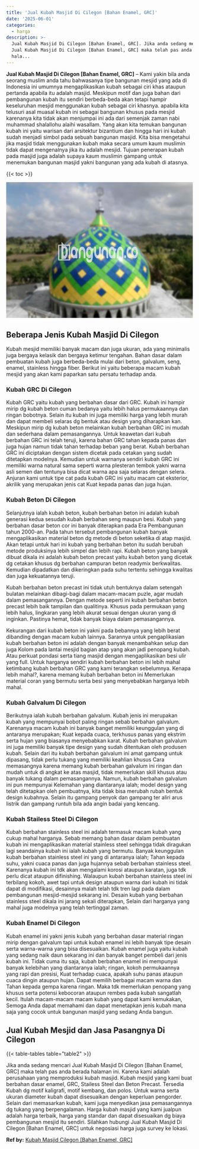 ```yaml
---
title: 'Jual Kubah Masjid Di Cilegon [Bahan Enamel, GRC]'
date: '2025-06-01'
categories:
  - harga
description: >-
  Jual Kubah Masjid Di Cilegon [Bahan Enamel, GRC]. Jika anda sedang mencari
  Jual Kubah Masjid Di Cilegon [Bahan Enamel, GRC] maka telah pas anda berada
  hala...
---
```


**Jual Kubah Masjid Di Cilegon \[Bahan Enamel, GRC\]** – Kami yakin bila anda seorang muslim anda tahu bahwasanya tipe bangunan mesjid yang ada di Indonesia ini umumnya mengaplikasikan kubah sebagai ciri khas ataupun pertanda apabila itu adalah masjid. Meskipun motif dan juga bahan dari pembangunan kubah itu sendiri berbeda-beda akan tetapi hampir keseluruhan mesjid menggunakan kubah sebagai ciri khasnya. apabila kita telusuri asal muasal kubah ini sebagai bangunan khusus pada mesjid karenanya kita tidak akan menjumpai ini ada dari semenjak zaman nabi muhammad shalallohu alaihi wasallam. Yang akan kita temukan bangunan kubah ini yaitu warisan dari arsitektur bizantium dan hingga hari ini kubah sudah menjadi simbol pada sebuah bangunan masjid. Kita bisa mengetahui jika masjid tidak menggunakan kubah maka secara umum kaum muslimin tidak dapat mengenalnya jika itu adalah mesjid. Tujuan penerapan kubah pada masjid juga adalah supaya kaum muslimin gampang untuk menemukan bangunan masjid yakni bangunan yang ada kubah di atasnya.

{{< toc >}}

![Jual Kubah Masjid Di Cilegon [Bahan Enamel, GRC]](/images/jual-kubah-masjid-27.png)

## Beberapa Jenis Kubah Masjid Di Cilegon

Kubah mesjid memiliki banyak macam dan juga ukuran, ada yang minimalis juga bergaya kelasik dan bergaya ketimur tengahan. Bahan dasar dalam pembuatan kubah juga berbeda-beda mulai dari beton, galvalum, seng, enamel, stainless hingga fiber. Berikut ini yaitu beberapa macam kubah mesjid yang akan kami paparkan satu persatu terhadap anda.

### Kubah GRC Di Cilegon

Kubah GRC yaitu kubah yang berbahan dasar dari GRC. Kubah ini hampir mirip dg kubah beton cuman bedanya yaitu lebih halus permukaannya dan ringan bobotnya. Selain itu kubah ini juga memiliki harga yang lebih murah dan dapat membeli selaras dg bentuk atau design yang diharapkan kan. Meskipun mirip dg kubah beton melainkan kubah berbahan GRC ini mudah dan sederhana dalam pemasangannya. Untuk keawetan dari kubah berbahan GRC ini telah teruji, karena bahan GRC tahan kepada panas dan juga hujan namun tidak tahan terhadap beban yang berat. Kubah berbahan GRC ini diciptakan dengan sistem dicetak pada cetakan yang sudah ditetapkan modelnya. Kemudian untuk warnanya sendiri kubah GRC ini memiliki warna natural sama seperti warna plesteran tembok yakni warna asli semen dan tentunya bisa dicat warna apa saja selaras dengan selera. Anjuran kami untuk tipe cat pada kubah GRC ini yaitu macam cat eksterior, akrilik yang merupakan jenis cat Kuat kepada panas dan juga hujan.

### Kubah Beton Di Cilegon

Selanjutnya ialah kubah beton, kubah berbahan beton ini adalah kubah generasi kedua sesudah kubah berbahan seng maupun besi. Kubah yang berbahan dasar beton cor ini banyak diterapkan pada Era Pembangunan tahun 2000-an. Pada tahun tersebut pembangunan kubah banyak mengaplikasikan material beton dg metode di beton seketika di atap masjid. Akan tetapi untuk hari ini kubah yang berbahan beton itu sudah berubah metode produksinya lebih simpel dan lebih rapi. Kubah beton yang banyak dibuat dikala ini adalah kubah beton precast yaitu kubah beton yang dicetak dg cetakan khusus dg berbahan campuran beton readymix berkwalitas. Kemudian dipadatkan dan dikeringkan pada suhu tertentu sehingga kwalitas dan juga kekuatannya teruji.

Kubah berbahan beton precast ini tidak utuh bentuknya dalam setengah bulatan melainkan dibagi-bagi dalam macam-macam puzle, agar mudah dalam pemasangannya. Dengan metode seperti ini kubah berbahan beton precast lebih baik tampilan dan qualitinya. Khusus pada permukaan yang lebih halus, lingkaran yang lebih akurat sesuai dengan ukuran yang di inginkan. Pastinya hemat, tidak banyak biaya dalam pemasangannya.

Kekurangan dari kubah beton ini yakni pada bebannya yang lebih berat dibanding dengan macam kubah lainnya. Sarannya untuk pengaplikasian kubah berbahan beton ini adalah dengan banyak menambahkan selup dan juga Kolom pada lantai mesjid bagian atap yang akan jadi penopang kubah. Atau perkuat pondasi serta tiang masjid dengan mengaplikasikan besi ulir yang full. Untuk harganya sendiri kubah berbahan beton ini lebih mahal ketimbang kubah berbahan GRC yang kami terangkan sebelumnya. Kenapa lebih mahal?, karena memang kubah berbahan beton ini Memerlukan material coran yang bermutu serta besi yang menyebabkan harganya lebih mahal.

### Kubah Galvalum Di Cilegon

Berikutnya ialah kubah berbahan galvalum. Kubah jenis ini merupakan kubah yang mempunyai bobot paling ringan sebab berbahan galvalum. Karenanya macam kubah ini banyak banget memiliki keunggulan yang di antaranya merupakan; Kuat kepada cuaca, terkhusus panas yang ekstrim serta hujan yang biasanya menyebabkan karat. Kubah berbahan galvalum ini juga memiliki banyak tipe design yang sudah ditentukan oleh produsen kubah. Selain dari itu kubah berbahan galvalum ini amat gampang untuk dipasang, tidak perlu tukang yang memiliki keahlian khusus Cara memasangnya karena memang kubah berbahan galvalum ini ringan dan mudah untuk di angkat ke atas masjid, tidak memerlukan skill khusus atau banyak tukang dalam pemasangannya. Namun, kubah berbahan galvalum ini pun mempunyai Kelemahan yang diantaranya ialah; model design yang telah ditetapkan oleh pembuatnya, kita tidak bisa merubah rubah bentuk design kubahnya. Selain itu gampang penyok dan gampang ter aliri arus listrik dan gampang runtuh bila ada angin badai yang kencang.

### Kubah Stailess Steel Di Cilegon

Kubah berbahan stainless steel ini adalah termasuk macam kubah yang cukup mahal harganya. Sebab memang bahan dasar dalam pembuatan kubah ini mengaplikasikan material stainless steel sehingga tidak diragukan lagi seandainya kubah ini ialah kubah yang bermutu. Banyak keunggulan kubah berbahan stainless steel ini yang di antaranya ialah; Tahan kepada suhu, yakni cuaca panas dan juga hujannya sebab berbahan stainless steel. Karenanya kubah ini tdk akan mengalami korosi ataupun karatan, juga tdk perlu dicat ataupun difinishing. Walaupun kubah berbahan stainless steel ini terbilang kokoh, awet tapi untuk design ataupun warna dari kubah ini tidak dapat di modifikasi, desainnya malah telah tdk tren lagi pada dalam pembangunan mesjid-mesjid sekarang ini. Desain kubah yang berbahan stainless steel dikala ini jarang sekali diterapkan, Selain dari harganya yang mahal juga modelnya yang telah tertinggal zaman.

### Kubah Enamel Di Cilegon

Kubah enamel ini yakni jenis kubah yang berbahan dasar material ringan mirip dengan galvalum tapi untuk kubah enamel ini lebih banyak tipe desain serta warna-warna yang bisa disesuaikan. Kubah enamel juga yaitu kubah yang sedang naik daun sekarang ini dan banyak banget pembeli dari jenis kubah ini. Tidak cuma itu saja, kubah berbahan enamel ini mempunyai banyak kelebihan yang diantaranya ialah; ringan, kokoh permukaannya yang rapi dan presisi, Kuat terhadap cuaca, apakah suhu panas ataupun cuaca dingin ataupun hujan. Dapat memilih berbagai macam warna dan Tahan kepada gempa karena ringan. Maka tdk memerlukan penopang yang khusus serta potensi kebocoran ataupun rembes pada kubah sangatlah kecil. Itulah macam-macam macam kubah yang dapat kami kemukakan, Semoga Anda dapat memahami dan dapat menetapkan jenis kubah mana saja yang cocok untuk bangunan masjid yang sedang Anda bangun.

## Jual Kubah Mesjid dan Jasa Pasangnya Di Cilegon

{{< table-tables table="table2" >}}

Jika anda sedang mencari Jual Kubah Masjid Di Cilegon \[Bahan Enamel, GRC\] maka telah pas anda berada halaman ini. Karena kami adalah perusahaan yang memproduksi kubah masjid. Kubah mesjid yang kami buat berbahan dasar enamel, GRC, Stailess Steel dan Beton Precast. Tersedia Kubah dg motif kaligrafi, motif kembang, dan polos. Untuk warna serta ukuran diameter kubah dapat disesuaikan dengan keperluan pengorder. Selain dari memasarkan kubah, kami juga menyedikan jasa pemasangannya dg tukang yang berpengalaman. Harga kubah masjid yang kami jualpun adalah harga terbaik, harga yang standar dan dapat disesuaikan dg biaya pembangunan mesjid itu sendiri. Silahkan hubungi Jual Kubah Masjid Di Cilegon \[Bahan Enamel, GRC\] untuk negosiasi harga juga survey ke lokasi.

**Ref by:** [Kubah Masjid Cilegon [Bahan Enamel, GRC]](https://id.wikipedia.org/wiki/Kubah)
